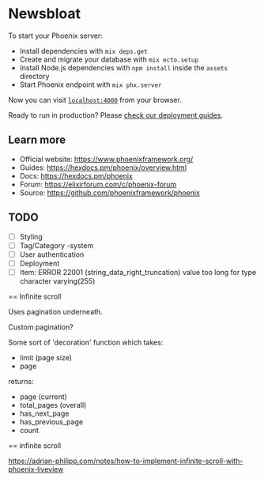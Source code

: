 # Newsbloat

To start your Phoenix server:

  * Install dependencies with `mix deps.get`
  * Create and migrate your database with `mix ecto.setup`
  * Install Node.js dependencies with `npm install` inside the `assets` directory
  * Start Phoenix endpoint with `mix phx.server`

Now you can visit [`localhost:4000`](http://localhost:4000) from your browser.

Ready to run in production? Please [check our deployment guides](https://hexdocs.pm/phoenix/deployment.html).

## Learn more

  * Official website: https://www.phoenixframework.org/
  * Guides: https://hexdocs.pm/phoenix/overview.html
  * Docs: https://hexdocs.pm/phoenix
  * Forum: https://elixirforum.com/c/phoenix-forum
  * Source: https://github.com/phoenixframework/phoenix

## TODO

- [ ] Styling
- [ ] Tag/Category -system
- [ ] User authentication
- [ ] Deployment
- [ ] Item: ERROR 22001 (string_data_right_truncation) value too long for type character varying(255)

== Infinite scroll

Uses pagination underneath.


Custom pagination?


Some sort of 'decoration' function which takes:
* limit (page size)
* page

returns:

* page (current)
* total_pages (overall)
* has_next_page
* has_previous_page
* count


== infinite scroll

https://adrian-philipp.com/notes/how-to-implement-infinite-scroll-with-phoenix-liveview
